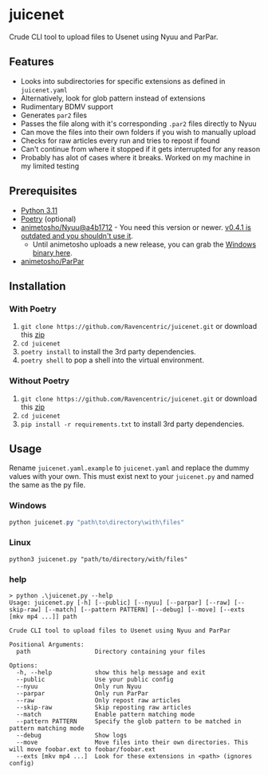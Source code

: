 # juicenet

Crude CLI tool to upload files to Usenet using Nyuu and ParPar.

## Features

- Looks into subdirectories for specific extensions as defined in `juicenet.yaml`
- Alternatively, look for glob pattern instead of extensions
- Rudimentary BDMV support
- Generates `par2` files
- Passes the file along with it's corresponding `.par2` files directly to Nyuu
- Can move the files into their own folders if you wish to manually upload
- Checks for raw articles every run and tries to repost if found
- Can't continue from where it stopped if it gets interrupted for any reason
- Probably has alot of cases where it breaks. Worked on my machine in my limited testing

## Prerequisites

- [Python 3.11](https://www.python.org/downloads/)
- [Poetry](https://python-poetry.org/docs/#installing-with-the-official-installer) (optional)
- [animetosho/Nyuu@a4b1712](https://github.com/animetosho/Nyuu/commit/a4b1712d77faeacaae114c966c238773acc534fb) - You need this version or newer. [v0.4.1 is outdated and you shouldn't use it](https://github.com/animetosho/Nyuu/releases/tag/v0.4.1).
  - Until animetosho uploads a new release, you can grab the [Windows binary here](https://github.com/Ravencentric/Nyuu/actions/runs/6051631932).
- [animetosho/ParPar](https://github.com/animetosho/ParPar)

## Installation

### With Poetry

1. `git clone https://github.com/Ravencentric/juicenet.git` or download this [zip](https://github.com/Ravencentric/juicenet/archive/refs/heads/main.zip)
2. `cd juicenet`
3. `poetry install` to install the 3rd party dependencies.
4. `poetry shell` to pop a shell into the virtual environment.

### Without Poetry

1. `git clone https://github.com/Ravencentric/juicenet.git` or download this [zip](https://github.com/Ravencentric/juicenet/archive/refs/heads/main.zip)
2. `cd juicenet`
3. `pip install -r requirements.txt` to install 3rd party dependencies.

## Usage

Rename `juicenet.yaml.example` to `juicenet.yaml` and replace the dummy values with your own. This must exist next to your `juicenet.py` and named the same as the py file.

### Windows

```powershell
python juicenet.py "path\to\directory\with\files"
```

### Linux

```shell
python3 juicenet.py "path/to/directory/with/files"
```

### help

```console
> python .\juicenet.py --help
Usage: juicenet.py [-h] [--public] [--nyuu] [--parpar] [--raw] [--skip-raw] [--match] [--pattern PATTERN] [--debug] [--move] [--exts [mkv mp4 ...]] path

Crude CLI tool to upload files to Usenet using Nyuu and ParPar

Positional Arguments:
  path                  Directory containing your files

Options:
  -h, --help            show this help message and exit
  --public              Use your public config
  --nyuu                Only run Nyuu
  --parpar              Only run ParPar
  --raw                 Only repost raw articles
  --skip-raw            Skip reposting raw articles
  --match               Enable pattern matching mode
  --pattern PATTERN     Specify the glob pattern to be matched in pattern matching mode
  --debug               Show logs
  --move                Move files into their own directories. This will move foobar.ext to foobar/foobar.ext
  --exts [mkv mp4 ...]  Look for these extensions in <path> (ignores config)
```
